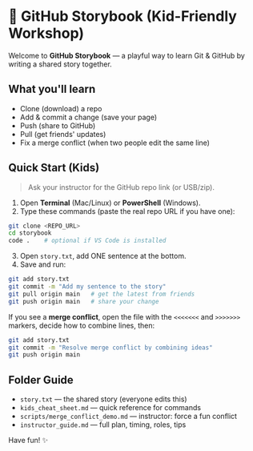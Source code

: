 
# 🐉 GitHub Storybook (Kid-Friendly Workshop)

Welcome to **GitHub Storybook** — a playful way to learn Git & GitHub by writing a shared story together.

## What you'll learn
- Clone (download) a repo
- Add & commit a change (save your page)
- Push (share to GitHub)
- Pull (get friends' updates)
- Fix a merge conflict (when two people edit the same line)

## Quick Start (Kids)
> Ask your instructor for the GitHub repo link (or USB/zip).

1) Open **Terminal** (Mac/Linux) or **PowerShell** (Windows).
2) Type these commands (paste the real repo URL if you have one):

```bash
git clone <REPO_URL>
cd storybook
code .    # optional if VS Code is installed
```

3) Open `story.txt`, add ONE sentence at the bottom.
4) Save and run:

```bash
git add story.txt
git commit -m "Add my sentence to the story"
git pull origin main   # get the latest from friends
git push origin main   # share your change
```

If you see a **merge conflict**, open the file with the `<<<<<<<` and `>>>>>>>` markers, decide how to combine lines, then:

```bash
git add story.txt
git commit -m "Resolve merge conflict by combining ideas"
git push origin main
```

## Folder Guide
- `story.txt` — the shared story (everyone edits this)
- `kids_cheat_sheet.md` — quick reference for commands
- `scripts/merge_conflict_demo.md` — instructor: force a fun conflict
- `instructor_guide.md` — full plan, timing, roles, tips

Have fun! ✨

